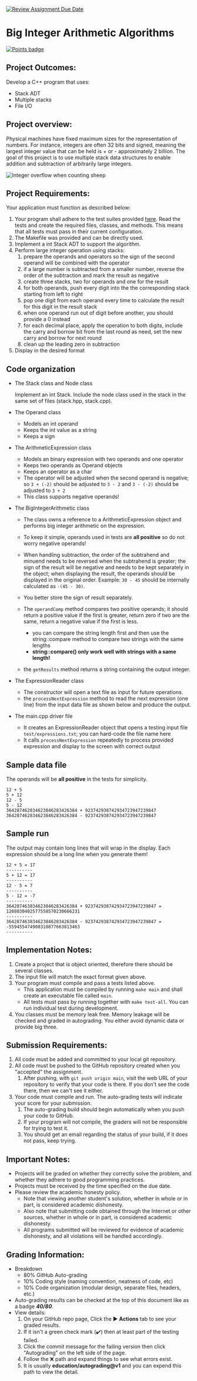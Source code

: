 [![Review Assignment Due Date](https://classroom.github.com/assets/deadline-readme-button-24ddc0f5d75046c5622901739e7c5dd533143b0c8e959d652212380cedb1ea36.svg)](https://classroom.github.com/a/AnszeZ5W)
# Big Integer Arithmetic Algorithms
[![Points badge](../../blob/badges/.github/badges/points.svg)](../../actions)

## Project Outcomes:
Develop a C++ program that uses:
- Stack ADT
- Multiple stacks
- File I/O

## Project overview:
Physical machines have fixed maximum sizes for the representation of numbers.
For instance, integers are often 32 bits and signed, meaning the largest
integer value that can be held is + or - approximately 2 billion. The goal of
this project is to use multiple stack data structures to enable addition and
subtraction of arbitrarily large integers.

![Integer overflow when counting sheep](https://imgs.xkcd.com/comics/cant_sleep.png)

## Project Requirements:
Your application must function as described below:
1. Your program shall adhere to the test suites provided [here](test/). Read
    the tests and create the required files, classes, and methods. This means
    that all tests must pass in their current configuration.
1. The Makefile was provided and can be directly used.
1. Implement a int Stack ADT to support the algorithm.
1. Perform large integer operation using stacks:
    1. prepare the operands and operators so the sign of the second operand
       will be combined with the operator
    1. if a large number is subtracted from a smaller number, reverse the order
       of the subtraction and mark the result as negative
    1. create three stacks, two for operands and one for the result
    1. for both operands, push every digit into the the corresponding stack
       starting from left to right
    1. pop one digit from each operand every time to calculate the result for
       this digit in the result stack
    1. when one operand run out of digit before another, you should provide a 0
       instead
    1. for each decimal place, apply the operation to both digits, include the
       carry and borrow bit from the last round as need, set the new carry and
       borrow for next round
    1. clean up the leading zero in subtraction
1. Display in the desired format

## Code organization
+ The Stack class and Node class

    Implement an int Stack. Include the node class used in the stack in the
    same set of files (stack.hpp, stack.cpp).

+ The Operand class

    - Models an int operand
    - Keeps the int value as a string
    - Keeps a sign

+ The ArithmeticExpression class

    - Models an binary expression with two operands and one operator
    - Keeps two operands as Operand objects
    - Keeps an operator as a char
    - The operator will be adjusted when the second operand is negative; so
      ``3 + (-2)`` should be adjusted to ``3 - 2`` and ``3 - (-2)`` should be
      adjusted to ``3 + 2``
    - This class supports negative operands!

+ The BigIntegerArithmetic class

    - The class owns a reference to a ArithmeticExpression object and performs
      big integer arithmetic on the expression.
    - To keep it simple, operands used in tests are **all positive** so do not
      worry negative operands!
    - When handling subtraction, the order of the subtrahend and minuend needs
      to be reversed when the subtrahend is greater; the sign of the result
      will be negative and needs to be kept separately in the object; when
      displaying the result, the operands should be displayed in the original
      order. Example: `30 - 45` should be internally calculated as `-(45 -
      30)`.
    - You better store the sign of result separately.
    - The `operandComp` method compares two positive operands; it should
      return a positive value if the first is greater, return zero if two are
      the same, return a negative value if the first is less.

        - you can compare the string length first and then use the
          string::compare method to compare two strings with the same lengths
        - **string::compare() only work well with strings with a same length!**

    - the `getResults` method returns a string containing the output integer.

+ The ExpressionReader class

    - The constructor will open a text file as input for future operations.
    - the `processNextExpression` method to read the next expression (one line)
      from the input data file as shown below and produce the output.

+ The main.cpp driver file

    - It creates an ExpressionReader object that opens a testing input
      file `test/expressions.txt`; you can hard-code the file name here
    - It calls `processNextExpression` repeatedly to process provided
      expression and display to the screen with correct output

## Sample data file
The operands will be **all positive** in the tests for simplicity.

```
12 + 5
5 + 12
12 - 5
5 - 12
364287462834623846283426384 + 923742938742934723947239847
364287462834623846283426384 - 923742938742934723947239847
```

## Sample run
The output may contain long lines that will wrap in the display. Each
expression should be a long line when you generate them!

```
12 + 5 = 17
----------
5 + 12 = 17
----------
12 - 5 = 7
----------
5 - 12 = -7
----------
364287463834623846283426384 + 923742938742934723947239847 = 1288030402577558570230666231
----------
364287463834623846283426384 - 923742938742934723947239847 = -559455474908310877663813463
----------
```

## Implementation Notes:
1. Create a project that is object oriented, therefore there should be several
   classes.
1. The input file will match the exact format given above.
1. Your program must compile and pass a tests listed above.
    - This application must be compiled by running `make main` and shall create
        an executable file called `main`.
    - All tests must pass by running together with `make test-all`. You can run
        individual test during development.
1. You classes must be memory leak free. Memory leakage will be checked and
   graded in autograding. You either avoid dynamic data or provide big three.

## Submission Requirements:
1. All code must be added and committed to your local git repository.
2. All code must be pushed to the GitHub repository created when you "accepted"
   the assignment.
    1. After pushing, with `git push origin main`, visit the web URL of your
       repository to verify that your code is there. If you don't see the code
       there, then we can't see it either.
3. Your code must compile and run. The auto-grading tests will indicate your
   score for your submission.
    1. The auto-grading build should begin automatically when you push your
       code to GitHub.
    2. If your program will not compile, the graders will not be responsible
       for trying to test it.
    3. You should get an email regarding the status of your build, if it does
       not pass, keep trying.

## Important Notes:
- Projects will be graded on whether they correctly solve the problem, and
  whether they adhere to good programming practices.
- Projects must be received by the time specified on the due date.
- Please review the academic honesty policy.
    - Note that viewing another student's solution, whether in whole or in
      part, is considered academic dishonesty.
    - Also note that submitting code obtained through the Internet or other
      sources, whether in whole or in part, is considered academic dishonesty.
    - All programs submitted will be reviewed for evidence of academic
      dishonesty, and all violations will be handled accordingly.

## Grading Information:
- Breakdown
    + 80% GitHub Auto-grading
    + 10% Coding style (naming convention, neatness of code, etc)
    + 10% Code organization (modular design, separate files, headers, etc.)
- Auto-grading results can be checked at the top of this document like as a
  badge ***40/80***.
- View details:
    1. On your GitHub repo page, Click the :arrow_forward: **Actions** tab to
       see your graded results.
    1. If it isn't a green check mark (:heavy_check_mark:) then at least part
       of the testing failed.
    1. Click the commit message for the failing version then click
       "Autograding" on the left side of the page.
    1. Follow the :x: path and expand things to see what errors exist.
    1. It is usually **education/autograding@v1** and you can expend this path
       to view the detail.

